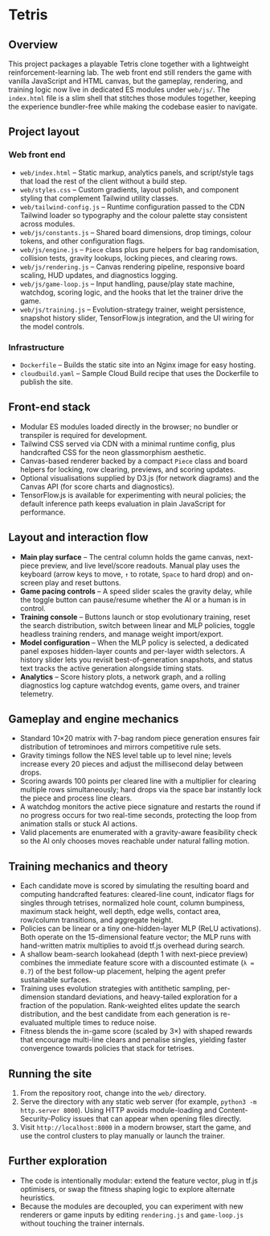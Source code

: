 # Tetris

## Overview

This project packages a playable Tetris clone together with a lightweight
reinforcement-learning lab. The web front end still renders the game with
vanilla JavaScript and HTML canvas, but the gameplay, rendering, and training
logic now live in dedicated ES modules under `web/js/`. The `index.html` file is
a slim shell that stitches those modules together, keeping the experience
bundler-free while making the codebase easier to navigate.

## Project layout

### Web front end

- `web/index.html` – Static markup, analytics panels, and script/style tags that
  load the rest of the client without a build step.
- `web/styles.css` – Custom gradients, layout polish, and component styling that
  complement Tailwind utility classes.
- `web/tailwind-config.js` – Runtime configuration passed to the CDN Tailwind
  loader so typography and the colour palette stay consistent across modules.
- `web/js/constants.js` – Shared board dimensions, drop timings, colour tokens,
  and other configuration flags.
- `web/js/engine.js` – `Piece` class plus pure helpers for bag randomisation,
  collision tests, gravity lookups, locking pieces, and clearing rows.
- `web/js/rendering.js` – Canvas rendering pipeline, responsive board scaling,
  HUD updates, and diagnostics logging.
- `web/js/game-loop.js` – Input handling, pause/play state machine, watchdog,
  scoring logic, and the hooks that let the trainer drive the game.
- `web/js/training.js` – Evolution-strategy trainer, weight persistence,
  snapshot history slider, TensorFlow.js integration, and the UI wiring for the
  model controls.

### Infrastructure

- `Dockerfile` – Builds the static site into an Nginx image for easy hosting.
- `cloudbuild.yaml` – Sample Cloud Build recipe that uses the Dockerfile to
  publish the site.

## Front-end stack

- Modular ES modules loaded directly in the browser; no bundler or transpiler is
  required for development.
- Tailwind CSS served via CDN with a minimal runtime config, plus handcrafted
  CSS for the neon glassmorphism aesthetic.
- Canvas-based renderer backed by a compact `Piece` class and board helpers for
  locking, row clearing, previews, and scoring updates.
- Optional visualisations supplied by D3.js (for network diagrams) and the
  Canvas API (for score charts and diagnostics).
- TensorFlow.js is available for experimenting with neural policies; the default
  inference path keeps evaluation in plain JavaScript for performance.

## Layout and interaction flow

- **Main play surface** – The central column holds the game canvas, next-piece
  preview, and live level/score readouts. Manual play uses the keyboard
  (arrow keys to move, `↑` to rotate, `Space` to hard drop) and on-screen play
  and reset buttons.
- **Game pacing controls** – A speed slider scales the gravity delay, while the
  toggle button can pause/resume whether the AI or a human is in control.
- **Training console** – Buttons launch or stop evolutionary training, reset the
  search distribution, switch between linear and MLP policies, toggle headless
  training renders, and manage weight import/export.
- **Model configuration** – When the MLP policy is selected, a dedicated panel
  exposes hidden-layer counts and per-layer width selectors. A history slider
  lets you revisit best-of-generation snapshots, and status text tracks the
  active generation alongside timing stats.
- **Analytics** – Score history plots, a network graph, and a rolling diagnostics
  log capture watchdog events, game overs, and trainer telemetry.

## Gameplay and engine mechanics

- Standard 10×20 matrix with 7-bag random piece generation ensures fair
  distribution of tetrominoes and mirrors competitive rule sets.
- Gravity timings follow the NES level table up to level nine; levels increase
  every 20 pieces and adjust the millisecond delay between drops.
- Scoring awards 100 points per cleared line with a multiplier for clearing
  multiple rows simultaneously; hard drops via the space bar instantly lock the
  piece and process line clears.
- A watchdog monitors the active piece signature and restarts the round if no
  progress occurs for two real-time seconds, protecting the loop from animation
  stalls or stuck AI actions.
- Valid placements are enumerated with a gravity-aware feasibility check so the
  AI only chooses moves reachable under natural falling motion.

## Training mechanics and theory

- Each candidate move is scored by simulating the resulting board and computing
  handcrafted features: cleared-line count, indicator flags for singles through
  tetrises, normalized hole count, column bumpiness, maximum stack height,
  well depth, edge wells, contact area, row/column transitions, and aggregate
  height.
- Policies can be linear or a tiny one-hidden-layer MLP (ReLU activations). Both
  operate on the 15-dimensional feature vector; the MLP runs with hand-written
  matrix multiplies to avoid tf.js overhead during search.
- A shallow beam-search lookahead (depth 1 with next-piece preview) combines the
  immediate feature score with a discounted estimate (`λ = 0.7`) of the best
  follow-up placement, helping the agent prefer sustainable surfaces.
- Training uses evolution strategies with antithetic sampling, per-dimension
  standard deviations, and heavy-tailed exploration for a fraction of the
  population. Rank-weighted elites update the search distribution, and the best
  candidate from each generation is re-evaluated multiple times to reduce noise.
- Fitness blends the in-game score (scaled by 3×) with shaped rewards that
  encourage multi-line clears and penalise singles, yielding faster convergence
  towards policies that stack for tetrises.

## Running the site

1. From the repository root, change into the `web/` directory.
2. Serve the directory with any static web server (for example,
   `python3 -m http.server 8000`). Using HTTP avoids module-loading and
   Content-Security-Policy issues that can appear when opening files directly.
3. Visit `http://localhost:8000` in a modern browser, start the game, and use the
   control clusters to play manually or launch the trainer.

## Further exploration

- The code is intentionally modular: extend the feature vector, plug in tf.js
  optimisers, or swap the fitness shaping logic to explore alternate heuristics.
- Because the modules are decoupled, you can experiment with new renderers or
  game inputs by editing `rendering.js` and `game-loop.js` without touching the
  trainer internals.
